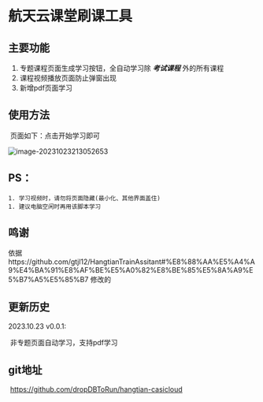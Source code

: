 # 航天云课堂刷课工具

## 主要功能

1. 专题课程页面生成学习按钮，全自动学习除 ***考试课程*** 外的所有课程
2. 课程视频播放页面防止弹窗出现
3. 新增pdf页面学习

## 使用方法

​	页面如下：点击开始学习即可

![image-20231023213052653](D:\workplace\tamperMonkey\hangtian-casicloud\images\image-20231023213052653.png)

## PS：

	1. 学习视频时，请勿将页面隐藏(最小化、其他界面盖住)
	1. 建议电脑空闲时再用该脚本学习

## 鸣谢

依据https://github.com/gtjl12/HangtianTrainAssitant#%E8%88%AA%E5%A4%A9%E4%BA%91%E8%AF%BE%E5%A0%82%E8%BE%85%E5%8A%A9%E5%B7%A5%E5%85%B7 修改的

## 更新历史

2023.10.23 v0.0.1:

​	非专题页面自动学习，支持pdf学习

## git地址

​	https://github.com/dropDBToRun/hangtian-casicloud
